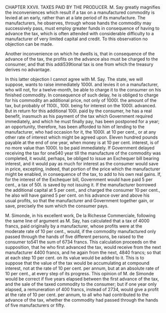 CHAPTER XXVII. TAXES PAID BY THE PRODUCER.
M. Say greatly magnifies the inconveniences which result if a tax on a manufactured commodity is levied at an early, rather than at a late period of its manufacture. The manufacturers, he observes, through whose hands the commodity may successively pass, must employ greater funds in consequence of having to advance the tax, which is often attended with considerable difficulty to a manufacturer of very limited capital and credit. To this observation no objection can be made.

Another inconvenience on which he dwells is, that in consequence of the advance of the tax, the profits on the advance also must be charged to the consumer, and that this addi539tional tax is one from which the treasury derives no advantage.

In this latter objection I cannot agree with M. Say. The state, we will suppose, wants to raise immediately 1000l. and levies it on a manufacturer, who will not, for a twelve-month, be able to charge it to the consumer on his finished commodity. In consequence of such delay, he is obliged to charge for his commodity an additional price, not only of 1000l. the amount of the tax, but probably of 1100l., 100l. being for interest on the 1000l. advanced. But in return for this additional 100l. paid by the consumer, he has a real benefit, inasmuch as his payment of the tax which Government required immediately, and which he must finally pay, has been postponed for a year; an opportunity, therefore, has been afforded to him of lending to the manufacturer, who had occasion for it, the 1000l. at 10 per cent., or at any other rate of interest which might be agreed upon. Eleven hundred pounds payable at the end of one year, when money is at 10 per cent. interest, is of no more value than 1000l. to be paid immediately. If Government delayed receiving the tax for one540 year till the manufacture of the commodity was completed, it would, perhaps, be obliged to issue an Exchequer bill bearing interest, and it would pay as much for interest as the consumer would save in price, excepting, indeed, that portion of the price which the manufacturer might be enabled, in consequence of the tax, to add to his own real gains. If, for the interest of the Exchequer bill, Government would have paid 5 per cent., a tax of 50l. is saved by not issuing it. If the manufacturer borrowed the additional capital at 5 per cent., and charged the consumer 10 per cent., he also will have gained 5 per cent. on his advance over and above his usual profits, so that the manufacturer and Government together gain, or save, precisely the sum which the consumer pays.

M. Simonde, in his excellent work, De la Richesse Commerciale, following the same line of argument as M. Say, has calculated that a tax of 4000 francs, paid originally by a manufacturer, whose profits were at the moderate rate of 10 per cent., would, if the commodity manufactured only passed through the hands of five different persons, be raised to the consumer to541 the sum of 6734 francs. This calculation proceeds on the supposition, that he who first advanced the tax, would receive from the next manufacturer 4400 francs, and he again from the next, 4840 francs; so that at each step 10 per cent. on its value would be added to it. This is to suppose that the value of the tax would be accumulating at compound interest, not at the rate of 10 per cent. per annum, but at an absolute rate of 10 per cent., at every step of its progress. This opinion of M. de Simonde would be correct if five years elapsed between the first advance of the tax, and the sale of the taxed commodity to the consumer; but if one year only elapsed, a remuneration of 400 francs, instead of 2734, would give a profit at the rate of 10 per cent. per annum, to all who had contributed to the advance of the tax, whether the commodity had passed through the hands of five manufacturers or fifty.



